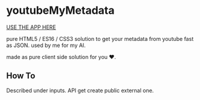 # youtubeMyMetadata

[USE THE APP HERE](https://bresleveloper.github.io/youtubeMyMetadata/)

pure HTML5 / ES16 / CSS3 solution to get your metadata from youtube fast as JSON. used by me for my AI.

made as pure client side solution for you ♥.


## How To

Described under inputs. API get create public external one.